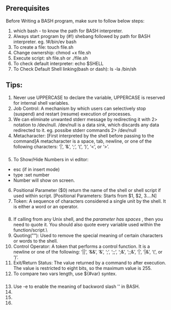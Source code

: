 ## Prerequisites
Before Writing a BASH program, make sure to follow below steps:

1. which bash - to know the path for BASH interpreter.
2. Always start program by (#!) shebang followed by path for BASH interpreter.
eg. !#/bin/ev bash
3. To create a file: touch file.sh
4. Change ownership: chmod +x file.sh
5. Execute script: sh file.sh or ./file.sh
6. To check default interpreter: echo $SHELL
7. To Check Default Shell linking(bash or dash): ls -la /bin/sh

###

## Tips:
1. Never use UPPERCASE to declare the variable, UPPERCASE is reserved for internal shell variables.
2. Job Control: A mechanism by which users can selectively stop (suspend) and restart (resume) execution of processes.
3. We can eliminate unwanted stderr message by redirecting it with 2> notation to /dev/null. /dev/null is a data sink, which discards any data redirected to it. eg. possibe stderr commands 2> /dev/null
4. Metacharacter: [First interpreted by the shell before passing to the command]A metacharacter is a space, tab, newline, or one of the following characters: ‘|’, ‘&’, ‘;’, ‘(’, ‘)’, ‘<’, or ‘>’.

###

5. To Show/Hide Numbers in vi editor:
  - esc (if in insert mode)
  - type :set number
  - Number will show on screen.
 6. Positional Parameter ($0) return the name of the shell or shell script if used within script. [Positional Parameters: Starts from $1, $2, $3....$N]
 7. Token: A sequence of characters considered a single unit by the shell. It is either a word or an operator.

###

8. If calling from any Unix shell, and the *parameter has spaces* , then you need to quote it. You should also quote every variable used within the function/script.\
 9. Quoting(""): Used to remove the special meaning of certain characters or words to the shell.
10. Control Operator: A token that performs a control function. It is a newline or one of the following: ‘||’, ‘&&’, ‘&’, ‘;’, ‘;;’, ‘;&’, ‘;;&’, ‘|’, ‘|&’, ‘(’, or ‘)’.
11. Exit/Return Status: The value returned by a command to after execution. The value is restricted to eight bits, so the maximum value is 255.
12. To compare two vars length, use ${#var} syntex.

###

13. Use -e to enable the meaning of backword slash '\' in BASH.
14. 
15. 
16. 


[^1]: This operator shifts the bits of the left operand to right by number of times specified by right operand. eg. a>>1
[^2]: This operator shifts the bits of the left operand to left by number of times specified by right operand. eg. a<<1

